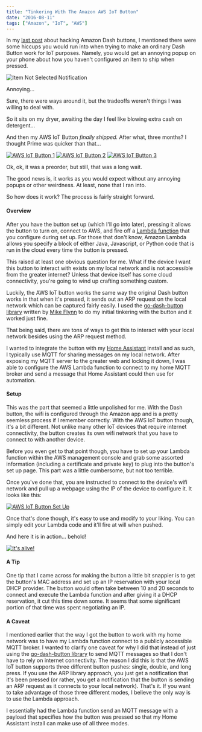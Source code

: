 ```yaml
---
title: "Tinkering With The Amazon AWS IoT Button"
date: "2016-08-11"
tags: ["Amazon", "IoT", "AWS"]
---
```



In my [last post](http://jamesmiller.io/2016/07/12/my-experience-hacking-the-amazon-dash-button/) about hacking Amazon Dash buttons, I mentioned there were some hiccups you would run into when trying to make an ordinary Dash Button work for IoT purposes. Namely, you would get an annoying popup on your phone about how you haven't configured an item to ship when pressed.

![Item Not Selected Notification](/img/dashbuttonnotification.png)

Annoying...

Sure, there were ways around it, but the tradeoffs weren't things I was willing to deal with. 

So it sits on my dryer, awaiting the day I feel like blowing extra cash on detergent...

And then my AWS IoT Button *finally shipped.* After what, three months? I thought Prime was quicker than that...

[![AWS IoT Button 1](/img/posts/IMG_7389.JPG)](/img/posts/IMG_7389.JPG)
[![AWS IoT Button 2](/img/posts/IMG_7390.JPG)](/img/posts/IMG_7390.JPG)
[![AWS IoT Button 3](/img/posts/IMG_7391.JPG)](/img/posts/IMG_7391.JPG)

Ok, ok, it was a preorder, but still, that was a long wait.

The good news is, it works as you would expect without any annoying popups or other weirdness. At least, none that I ran into.

So how does it work? The process is fairly straight forward. 

#### Overview

After you have the button set up (which I'll go into later), pressing it allows the button to turn on, connect to AWS, and fire off a [Lambda function](https://aws.amazon.com/lambda/) that you configure during set up. For those that don't know, Amazon Lambda allows you specify a block of either Java, Javascript, or Python code that is run in the cloud every time the button is pressed.

This raised at least one obvious question for me. What if the device I want this button to interact with exists on my local network and is not accessible from the greater internet? Unless that device itself has some cloud connectivity, you're going to wind up crafting something custom.

Luckily, the AWS IoT button works the same way the original Dash button works in that when it's pressed, it sends out an ARP request on the local network which can be captured fairly easily. I used the [go-dash-button library](https://github.com/mikeflynn/go-dash-button) written by [Mike Flynn](http://thatmikeflynn.com/) to do my initial tinkering with the button and it worked just fine.

That being said, there are tons of ways to get this to interact with your local network besides using the ARP request method.

I wanted to integrate the button with my [Home Assistant](https://home-assistant.io/) install and as such, I typically use MQTT for sharing messages on my local network. After exposing my MQTT server to the greater web and locking it down, I was able to configure the AWS Lambda function to connect to my home MQTT broker and send a message that Home Assistant could then use for automation.

#### Setup

This was the part that seemed a little unpolished for me. With the Dash button, the wifi is configured through the Amazon app and is a pretty seemless process if I remember correctly. With the AWS IoT button though, it's a bit different. Not unlike many other IoT devices that require internet connectivity, the button creates its own wifi network that you have to connect to with another device. 

Before you even get to that point though, you have to set up your Lambda function within the AWS management console and grab some assorted information (including a certificate and private key) to plug into the button's set up page. This part was a little cumbersome, but not too terrible. 

Once you've done that, you are instructed to connect to the device's wifi network and pull up a webpage using the IP of the device to configure it. It looks like this:

[![AWS IoT Button Set Up](/img/posts/awsiotsetup.png)](/img/posts/awsiotsetup.png)

Once that's done though, it's easy to use and modify to your liking. You can simply edit your Lambda code and it'll fire at will when pushed.

And here it is in action... behold!

[![It's alive!](/img/posts/awsiotbuttonpress.gif)](/img/posts/awsiotbuttonpress.gif)

#### A Tip

One tip that I came across for making the button a little bit snappier is to get the button's MAC address and set up an IP reservation with your local DHCP provider. The button would often take between 10 and 20 seconds to connect and execute the Lambda function and after giving it a DHCP reservation, it  cut this time down some. It seems that some significant portion of that time was spent negotiating an IP.

#### A Caveat

I mentioned earlier that the way I got the button to work with my home network was to have my Lambda function connect to a publicly accessible MQTT broker. I wanted to clarify one caveat for why I did that instead of just using the [go-dash-button library](https://github.com/mikeflynn/go-dash-button) to send MQTT messages so that I don't have to rely on internet connectivity. The reason I did this is that the AWS IoT button supports three different button pushes: single, double, and long press. If you use the ARP library approach, you just get a notification that it's been pressed (or rather, you get a notification that the button is sending an ARP request as it connects to your local network). That's it. If you want to take advantage of those three different modes, I believe the only way is to use the Lambda approach. 

I essentially had the Lambda function send an MQTT message with a payload that specifies how the button was pressed so that my Home Assistant install can make use of all three modes.
